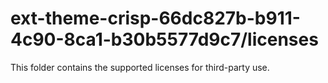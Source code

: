 # ext-theme-crisp-66dc827b-b911-4c90-8ca1-b30b5577d9c7/licenses

This folder contains the supported licenses for third-party use.
